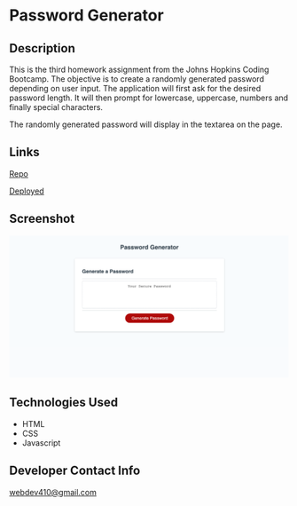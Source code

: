 # Password Generator

## Description
This is the third homework assignment from the Johns Hopkins Coding Bootcamp. The objective is to create a randomly generated password depending on user input. The application will first ask for the desired password length. It will then prompt for lowercase, uppercase, numbers and finally special characters. 

The randomly generated password will display in the textarea on the page.

## Links
[Repo](https://github.com/webdev410/password-generator)

   [Deployed](https://webdev410.github.io/password-generator/)

## Screenshot

![portfolio demo](screenshot.png)

## Technologies Used
* HTML
* CSS
* Javascript

## Developer Contact Info
webdev410@gmail.com
